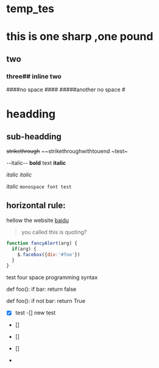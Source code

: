 # temp_tes
# this is one sharp ,one pound
## two
### three## inline two #
####no space ####
#####another no space #

headding
==========

sub-headding
-------------

~~strikethrough~~
~~strikethroughwithtouend
~test~

--italic--
**bold** text
__italic__

_italic_
_italic_

*italic*
 `monospace font test      `
 
 horizontal rule:
 ---
 hellow
the website [baidu](https://www.baidu.com)

>you called this is quoting?

```javascript
function fancyAlert(arg) {
  if(arg) {
    $.facebox({div:'#foo'})
  }
}
```


test four space programming syntax

def foo():
    if bar:
        return false
        

def foo():
    if not bar:
        return True
        
-[x] test
-[] new test

- []

- []

- []
- 
